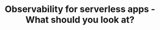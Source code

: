 ---
title: Observability for serverless apps - What should you look at?
description: "How deeply can you understand what is happening inside your application, from a technical and business point of view? Serverless apps use a distributed architecture. It's critical to have end-to-end observability of each component and the communications between them in order to quickly identify and debug issues. In this session, we show how to have the necessary instrumentation and how to use the data you collect to have a better grasp of your production environment. We'll see how to collects monitoring and operational data in the form of logs, metrics, and events, providing you with a unified view of resources, applications, and services. In this way, you'll be able to identify and troubleshoot the root cause of performance issues and errors with an end-to-end view of requests as they travel through your application. Examples are based on AWS."
speaker: Danilo Poccia
bio: "Danilo works with startups and companies of any size to support their innovation. In his role as Evangelist at Amazon Web Services, he leverages his experience to help people bring their ideas to life, focusing on serverless architectures and event-driven programming, and on the technical and business impact of machine learning and edge computing. He is the author of AWS Lambda in Action from Manning."
image: /images/speakers/danilo_poccia.jpg
twitter: danilop
---